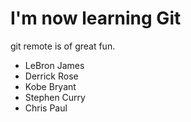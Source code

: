 # I'm now learning Git

git remote is of great fun.

- LeBron James
- Derrick Rose
- Kobe Bryant
- Stephen Curry
- Chris Paul
